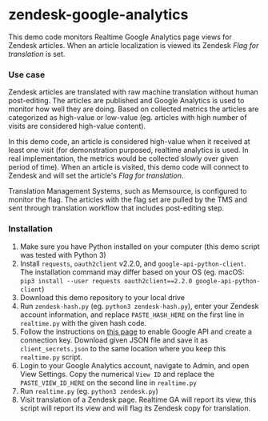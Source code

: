 zendesk-google-analytics
========

This demo code monitors Realtime Google Analytics page views for Zendesk articles. When an article localization is viewed its Zendesk _Flag for translation_ is set.


### Use case ###

Zendesk articles are translated with raw machine translation without human post-editing.
The articles are published and Google Analytics is used to monitor how well they are doing. Based on collected metrics the articles are categorized as high-value or low-value (eg. articles with high number of visits are considered high-value content).

In this demo code, an article is considered high-value when it received at least one visit
(for demonstration purposed, realtime analytics is used. In real implementation, the metrics 
would be collected slowly over given period of time).
When an article is visited, this demo code will connect to Zendesk and will set the article's
_Flag for translation_.

Translation Management Systems, such as Memsource, is configured to monitor the flag. The articles
with the flag set are pulled by the TMS and sent through translation workflow that includes post-editing step.

### Installation ###

1. Make sure you have Python installed on your computer (this demo script was tested with Python 3)
1. Install `requests`, `oauth2client` v2.2.0, and `google-api-python-client`. The installation command may differ based on your OS (eg. macOS: `pip3 install --user requests oauth2client==2.2.0 google-api-python-client`)
1. Download this demo repository to your local drive
1. Run `zendesk-hash.py` (eg. `python3 zendesk-hash.py`), enter your Zendesk account information, and replace `PASTE_HASH_HERE` on the first line in `realtime.py` with the given hash code.
1. Follow the instructions on [this page](https://developers.google.com/analytics/devguides/reporting/core/v4/quickstart/service-py#pip) to enable Google API and create a connection key. Download given JSON file and save it as `client_secrets.json` to the same location where you keep this `realtime.py` script.
1. Login to your Google Analytics account, navigate to Admin, and open View Settings. Copy the numerical `View ID` and replace the `PASTE_VIEW_ID_HERE` on the second line in `realtime.py`
1. Run `realtime.py` (eg. `python3 zendesk.py`)
1. Visit translation of a Zendesk page. Realtime GA will report its view, this script will report its view and will flag its Zendesk copy for translation.
